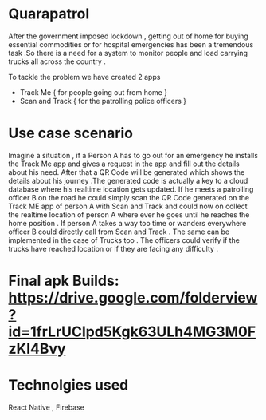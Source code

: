 # Quarapatrol
After the government imposed lockdown , getting out of home for buying essential commodities or for hospital emergencies has been a tremendous task .So there is a need for a system to monitor people and load carrying trucks all across the country . 

To tackle the problem we have created 2 apps

- Track Me { for people going out from home }
- Scan and Track { for the patrolling police officers }

# Use case scenario
Imagine a situation , if a Person A has to go out for an emergency he installs the Track Me app and gives a request in the app and fill out the details about his need. After that a QR Code will be generated which shows the details about his journey .The generated code is actually a key to a cloud database where his realtime location gets updated. If he meets a patrolling officer B on the road he could simply scan the QR Code generated on the Track ME app of person A with Scan and Track and could now on collect the realtime location of person A where ever he goes until he reaches the home position . If person A takes a way too time or wanders everywhere officer B could directly call from Scan and Track . The same can be implemented in the case of Trucks too . The officers could verify if the trucks have reached location or if they are facing any difficulty .

# Final apk Builds: https://drive.google.com/folderview?id=1frLrUCIpd5Kgk63ULh4MG3M0FzKI4Bvy

# Technolgies used 
React Native , Firebase
